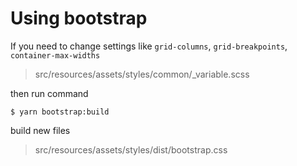 # Using bootstrap

If you need to change settings like `grid-columns`, `grid-breakpoints`, `container-max-widths`
> src/resources/assets/styles/common/_variable.scss

then run command

```
$ yarn bootstrap:build
```

build new files
> src/resources/assets/styles/dist/bootstrap.css
